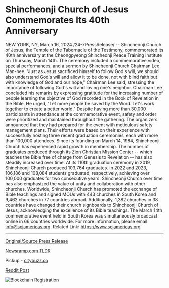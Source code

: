 # Shincheonji Church of Jesus Commemorates Its 40th Anniversary

NEW YORK, NY, March 16, 2024 /24-7PressRelease/ -- Shincheonji Church of Jesus, the Temple of the Tabernacle of the Testimony, commemorated its 40th anniversary at the Cheongpyeong Shincheonji Peace Training Institute on Thursday, March 14th. The ceremony included a commemorative video, special performances, and a sermon by Shincheonji Church Chairman Lee Man-hee.  "Just as Jesus sacrificed himself to follow God's will, we should also understand God's will and allow it to be done, not with blind faith but with knowledge of God and our hope," Chairman Lee said, stressing the importance of following God's will and loving one's neighbor.  Chairman Lee concluded his remarks by expressing gratitude for the increasing number of people learning the objective of God recorded in the Book of Revelation in the Bible. He urged, "Let more people be saved by the Word. Let's work together to create a better world."  Despite having more than 30,000 participants in attendance at the commemorative event, safety and order were prioritized and maintained throughout the gathering.   The organizers announced that they had prepared for the event with meticulous safety management plans. Their efforts were based on their experience with successfully hosting three recent graduation ceremonies, each with more than 100,000 attendees.   Since its founding on March 14, 1984, Shincheonji Church has experienced rapid growth in membership. The number of graduates produced through its Zion Christian Mission Center -- which teaches the Bible free of charge from Genesis to Revelation -- has also steadily increased over time.  At its 110th graduation ceremony in 2019, Shincheonji Church produced 103,764 graduates. In 2022 and 2023, 106,186 and 108,084 students graduated, respectively, achieving over 100,000 graduates for two consecutive years.  Shincheonji Church over time has also emphasized the value of unity and collaboration with other churches. Worldwide, Shincheonji Church has promoted the exchange of Bible teachings and signed MOUs with 443 churches in South Korea and 9,462 churches in 77 countries abroad. Additionally, 1,382 churches in 38 countries have changed their church signboards to Shincheonji Church of Jesus, acknowledging the excellence of its Bible teachings.  The March 14th commemorative event held in South Korea was simultaneously broadcast online in 66 countries worldwide. For more information, please email info@scjamericas.org.  Related Link: https://www.scjamericas.org 

---

[Original/Source Press Release](https://www.24-7pressrelease.com/press-release/509285/shincheonji-church-of-jesus-commemorates-its-40th-anniversary)
                    

[Newsramp.com TLDR](https://newsramp.com/curated-news/shincheonji-church-of-jesus-celebrates-40th-anniversary-with-special-sermon/d0b2d2dacf5758092e136d9814c71233) 


Pickup - [citybuzz.co](https://citybuzz.co/2024/03/16/shincheonji-church-celebrates-40-years-of-bible-education)
 



[Reddit Post](https://www.reddit.com/r/Lifestyle_Culture/comments/1bg0h0y/shincheonji_church_of_jesus_celebrates_40th/) 



![Blockchain Registration](https://cdn.newsramp.app/24-7PressRelease/qrcode/243/16/quizTxe2.webp)